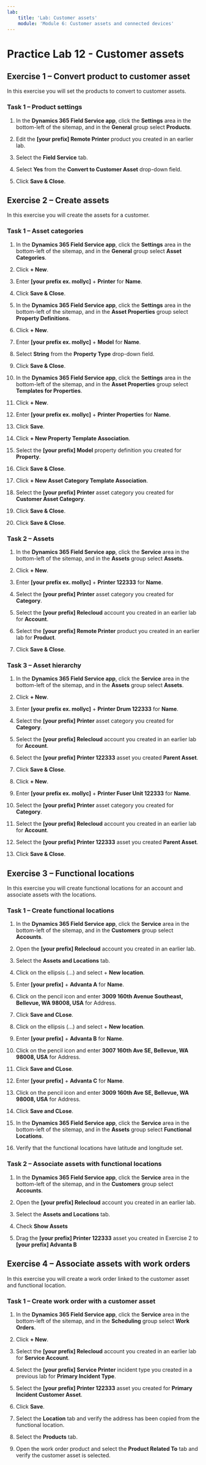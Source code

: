 ```yaml
---
lab:
    title: 'Lab: Customer assets'
    module: 'Module 6: Customer assets and connected devices'
---
```


# Practice Lab 12 - Customer assets

## Exercise 1 – Convert product to customer asset

In this exercise you will set the products to convert to customer assets.

### Task 1 – Product settings

1. In the **Dynamics 365 Field Service app**, click the **Settings** area in the bottom-left of the sitemap, and in the **General** group select **Products**.

1. Edit the **[your prefix] Remote Printer** product you created in an earlier lab.

1. Select the **Field Service** tab.

1. Select **Yes** from the **Convert to Customer Asset** drop-down field.

1. Click **Save & Close**.

## Exercise 2 – Create assets

In this exercise you will create the assets for a customer.

### Task 1 – Asset categories

1. In the **Dynamics 365 Field Service app**, click the **Settings** area in the bottom-left of the sitemap, and in the **General** group select **Asset Categories**.

1. Click **+ New**.

1. Enter **[your prefix ex. mollyc]** + **Printer** for **Name**.

1. Click **Save & Close**.

1. In the **Dynamics 365 Field Service app**, click the **Settings** area in the bottom-left of the sitemap, and in the **Asset Properties** group select **Property Definitions**.

1. Click **+ New**.

1. Enter **[your prefix ex. mollyc]** + **Model** for **Name**.

1. Select **String** from the **Property Type** drop-down field.

1. Click **Save & Close**.

1. In the **Dynamics 365 Field Service app**, click the **Settings** area in the bottom-left of the sitemap, and in the **Asset Properties** group select **Templates for Properties**.

1. Click **+ New**.

1. Enter **[your prefix ex. mollyc]** + **Printer Properties** for **Name**.

1. Click **Save**.

1. Click **+ New Property Template Association**.

1. Select the **[your prefix] Model** property definition you created for **Property**.

1. Click **Save & Close**.

1. Click **+ New Asset Category Template Association**.

1. Select the **[your prefix] Printer** asset category you created for **Customer Asset Category**.

1. Click **Save & Close**.

1. Click **Save & Close**.

### Task 2 – Assets

1. In the **Dynamics 365 Field Service app**, click the **Service** area in the bottom-left of the sitemap, and in the **Assets** group select **Assets**.

1. Click **+ New**.

1. Enter **[your prefix ex. mollyc]** + **Printer 122333** for **Name**.

1. Select the **[your prefix] Printer** asset category you created for **Category**.

1. Select the **[your prefix] Relecloud** account you created in an earlier lab for **Account**.

1. Select the **[your prefix] Remote Printer** product you created in an earlier lab for **Product**.

1. Click **Save & Close**.

### Task 3 – Asset hierarchy

1. In the **Dynamics 365 Field Service app**, click the **Service** area in the bottom-left of the sitemap, and in the **Assets** group select **Assets**.

1. Click **+ New**.

1. Enter **[your prefix ex. mollyc]** + **Printer Drum 122333** for **Name**.

1. Select the **[your prefix] Printer** asset category you created for **Category**.

1. Select the **[your prefix] Relecloud** account you created in an earlier lab for **Account**.

1. Select the **[your prefix] Printer 122333** asset you created **Parent Asset**.

1. Click **Save & Close**.

1. Click **+ New**.

1. Enter **[your prefix ex. mollyc]** + **Printer Fuser Unit 122333** for **Name**.

1. Select the **[your prefix] Printer** asset category you created for **Category**.

1. Select the **[your prefix] Relecloud** account you created in an earlier lab for **Account**.

1. Select the **[your prefix] Printer 122333** asset you created **Parent Asset**.

1. Click **Save & Close**.

## Exercise 3 – Functional locations

In this exercise you will create functional locations for an account and associate assets with the locations.

### Task 1 – Create functional locations

1. In the **Dynamics 365 Field Service app**, click the **Service** area in the bottom-left of the sitemap, and in the **Customers** group select **Accounts**.

1. Open the **[your prefix] Relecloud** account you created in an earlier lab.

1. Select the **Assets and Locations** tab.

1. Click on the ellipsis (...) and select + **New location**.

1. Enter **[your prefix]** + **Advanta A** for **Name**.

1. Click on the pencil icon and enter **3009 160th Avenue Southeast, Bellevue, WA 98008, USA** for Address.

1. Click **Save and CLose**.

1. Click on the ellipsis (...) and select + **New location**.

1. Enter **[your prefix]** + **Advanta B** for **Name**.

1. Click on the pencil icon and enter **3007 160th Ave SE, Bellevue, WA 98008, USA** for Address.

1. Click **Save and CLose**.

1. Enter **[your prefix]** + **Advanta C** for **Name**.

1. Click on the pencil icon and enter **3009 160th Ave SE, Bellevue, WA 98008, USA** for Address.

1. Click **Save and CLose**.

1. In the **Dynamics 365 Field Service app**, click the **Service** area in the bottom-left of the sitemap, and in the **Assets** group select **Functional Locations**.

1. Verify that the functional locations have latitude and longitude set.

### Task 2 – Associate assets with functional locations

1. In the **Dynamics 365 Field Service app**, click the **Service** area in the bottom-left of the sitemap, and in the **Customers** group select **Accounts**.

1. Open the **[your prefix] Relecloud** account you created in an earlier lab.

1. Select the **Assets and Locations** tab.

1. Check **Show Assets**

1. Drag the **[your prefix] Printer 122333** asset you created in Exercise 2 to **[your prefix] Advanta B**

## Exercise 4 – Associate assets with work orders

In this exercise you will create a work order linked to the customer asset and functional location.

### Task 1 – Create work order with a customer asset


1. In the **Dynamics 365 Field Service app**, click the **Service** area in the bottom-left of the sitemap, and in the **Scheduling** group select **Work Orders**.

1. Click **+ New**.

1. Select the **[your prefix] Relecloud** account you created in an earlier lab for **Service Account**.

1. Select the **[your prefix] Service Printer** incident type you created in a previous lab for **Primary Incident Type**.

1. Select the **[your prefix] Printer 122333** asset you created for **Primary Incident Customer Asset**.

1. Click **Save**.

1. Select the **Location** tab and verify the address has been copied from the functional location.

1. Select the **Products** tab.

1. Open the work order product and select the **Product Related To** tab and verify the customer asset is selected.
